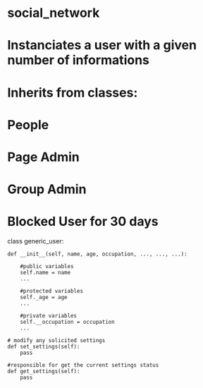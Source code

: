 # social_network

#			Instanciates a user with a given number of informations
#			Inherits from classes: 
#									People
#									Page Admin 
#									Group Admin
#									Blocked User for 30 days 
class generic_user:
	
	def __init__(self, name, age, occupation, ..., ..., ...):
		
		#public variables
		self.name = name
		...
		
		#protected variables
		self._age = age
		...
		
		#private variables
		self.__occupation = occupation
		...
		
	# modify any solicited settings 
	def set_settings(self):
		pass
	
	#responsible for get the current settings status
	def get_settings(self):
		pass
